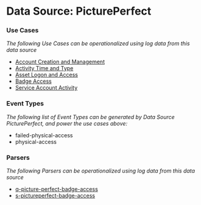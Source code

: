 Data Source: PicturePerfect
===========================

### Use Cases

_The following Use Cases can be operationalized using log data from this data source_

* [Account Creation and Management](usecase_account_creation_and_management.md)
* [Activity Time  and Type](usecase_activity_time__and_type.md)
* [Asset Logon and Access](usecase_asset_logon_and_access.md)
* [Badge Access](usecase_badge_access.md)
* [Service Account Activity](usecase_service_account_activity.md)


### Event Types

_The following list of Event Types can be generated by Data Source PicturePerfect, and power the use cases above:_

- failed-physical-access
- physical-access


### Parsers

_The following Parsers can be operationalized using log data from this data source_

* [q-picture-perfect-badge-access](parserContent_q-picture-perfect-badge-access.md)
* [s-pictureperfect-badge-access](parserContent_s-pictureperfect-badge-access.md)
